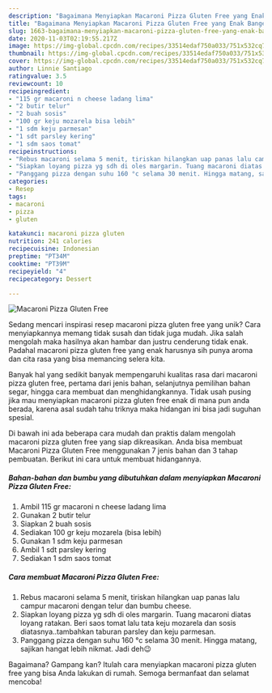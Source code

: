 ```yaml
---
description: "Bagaimana Menyiapkan Macaroni Pizza Gluten Free yang Enak Banget"
title: "Bagaimana Menyiapkan Macaroni Pizza Gluten Free yang Enak Banget"
slug: 1663-bagaimana-menyiapkan-macaroni-pizza-gluten-free-yang-enak-banget
date: 2020-11-03T02:19:55.217Z
image: https://img-global.cpcdn.com/recipes/33514edaf750a033/751x532cq70/macaroni-pizza-gluten-free-foto-resep-utama.jpg
thumbnail: https://img-global.cpcdn.com/recipes/33514edaf750a033/751x532cq70/macaroni-pizza-gluten-free-foto-resep-utama.jpg
cover: https://img-global.cpcdn.com/recipes/33514edaf750a033/751x532cq70/macaroni-pizza-gluten-free-foto-resep-utama.jpg
author: Linnie Santiago
ratingvalue: 3.5
reviewcount: 10
recipeingredient:
- "115 gr macaroni n cheese ladang lima"
- "2 butir telur"
- "2 buah sosis"
- "100 gr keju mozarela bisa lebih"
- "1 sdm keju parmesan"
- "1 sdt parsley kering"
- "1 sdm saos tomat"
recipeinstructions:
- "Rebus macaroni selama 5 menit, tiriskan hilangkan uap panas lalu campur macaroni dengan telur dan bumbu cheese."
- "Siapkan loyang pizza yg sdh di oles margarin. Tuang macaroni diatas loyang ratakan. Beri saos tomat lalu tata keju mozarela dan sosis diatasnya..tambahkan taburan parsley dan keju parmesan."
- "Panggang pizza dengan suhu 160 °c selama 30 menit. Hingga matang, sajikan hangat lebih nikmat. Jadi deh😉"
categories:
- Resep
tags:
- macaroni
- pizza
- gluten

katakunci: macaroni pizza gluten 
nutrition: 241 calories
recipecuisine: Indonesian
preptime: "PT34M"
cooktime: "PT39M"
recipeyield: "4"
recipecategory: Dessert

---
```



![Macaroni Pizza Gluten Free](https://img-global.cpcdn.com/recipes/33514edaf750a033/751x532cq70/macaroni-pizza-gluten-free-foto-resep-utama.jpg)

Sedang mencari inspirasi resep macaroni pizza gluten free yang unik? Cara menyiapkannya memang tidak susah dan tidak juga mudah. Jika salah mengolah maka hasilnya akan hambar dan justru cenderung tidak enak. Padahal macaroni pizza gluten free yang enak harusnya sih punya aroma dan cita rasa yang bisa memancing selera kita.

Banyak hal yang sedikit banyak mempengaruhi kualitas rasa dari macaroni pizza gluten free, pertama dari jenis bahan, selanjutnya pemilihan bahan segar, hingga cara membuat dan menghidangkannya. Tidak usah pusing jika mau menyiapkan macaroni pizza gluten free enak di mana pun anda berada, karena asal sudah tahu triknya maka hidangan ini bisa jadi suguhan spesial.




Di bawah ini ada beberapa cara mudah dan praktis dalam mengolah macaroni pizza gluten free yang siap dikreasikan. Anda bisa membuat Macaroni Pizza Gluten Free menggunakan 7 jenis bahan dan 3 tahap pembuatan. Berikut ini cara untuk membuat hidangannya.

<!--inarticleads1-->

##### Bahan-bahan dan bumbu yang dibutuhkan dalam menyiapkan Macaroni Pizza Gluten Free:

1. Ambil 115 gr macaroni n cheese ladang lima
1. Gunakan 2 butir telur
1. Siapkan 2 buah sosis
1. Sediakan 100 gr keju mozarela (bisa lebih)
1. Gunakan 1 sdm keju parmesan
1. Ambil 1 sdt parsley kering
1. Sediakan 1 sdm saos tomat




<!--inarticleads2-->

##### Cara membuat Macaroni Pizza Gluten Free:

1. Rebus macaroni selama 5 menit, tiriskan hilangkan uap panas lalu campur macaroni dengan telur dan bumbu cheese.
1. Siapkan loyang pizza yg sdh di oles margarin. Tuang macaroni diatas loyang ratakan. Beri saos tomat lalu tata keju mozarela dan sosis diatasnya..tambahkan taburan parsley dan keju parmesan.
1. Panggang pizza dengan suhu 160 °c selama 30 menit. Hingga matang, sajikan hangat lebih nikmat. Jadi deh😉




Bagaimana? Gampang kan? Itulah cara menyiapkan macaroni pizza gluten free yang bisa Anda lakukan di rumah. Semoga bermanfaat dan selamat mencoba!
